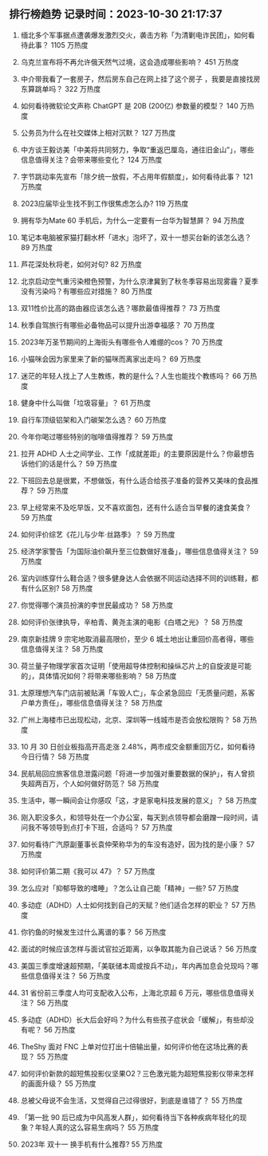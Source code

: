
## 排行榜趋势 记录时间：2023-10-30 21:17:37
  
  1. 缅北多个军事据点遭袭爆发激烈交火，袭击方称「为清剿电诈民团」，如何看待此事？ 1105 万热度
    
  2. 乌克兰宣布将不再允许俄天然气过境，这会造成哪些影响？ 451 万热度
    
  3. 中介带我看了一套房子，然后房东自己在网上挂了这个房子 ，我要是直接找房东算跳单吗？ 322 万热度
    
  4. 如何看待微软论文声称 ChatGPT 是 20B (200亿) 参数量的模型？ 140 万热度
    
  5. 公务员为什么在社交媒体上相对沉默？ 127 万热度
    
  6. 中方谈王毅访美「中美将共同努力，争取“重返巴厘岛，通往旧金山”」，哪些信息值得关注？会带来哪些变化？ 124 万热度
    
  7. 字节跳动率先宣布「除夕统一放假，不占用年假额度」，如何看待此事？ 121 万热度
    
  8. 2023应届毕业生找不到工作很焦虑怎么办? 119 万热度
    
  9. 拥有华为Mate 60 手机后，为什么一定要有一台华为智慧屏？ 94 万热度
    
  10. 笔记本电脑被家猫打翻水杯「进水」泡坏了，双十一想买台新的该怎么选？ 89 万热度
    
  11. 芦花深处秋将老，如何对句? 82 万热度
    
  12. 北京启动空气重污染橙色预警，为什么京津冀到了秋冬季容易出现雾霾？夏季没有污染吗？有哪些应对措施？ 80 万热度
    
  13. 双11性价比高的路由器应该怎么选？哪款最值得推荐？ 73 万热度
    
  14. 秋季自驾旅行有哪些必备物品可以提升出游幸福感？ 70 万热度
    
  15. 2023年万圣节期间的上海街头有哪些令人难绷的cos？ 70 万热度
    
  16. 小猫咪会因为家里来了新的猫咪而离家出走吗？ 69 万热度
    
  17. 迷茫的年轻人找上了人生教练，教的是什么？人生也能找个教练吗？ 66 万热度
    
  18. 健身中什么叫做「垃圾容量」？ 61 万热度
    
  19. 自行车顶级铝架和入门碳架怎么选？ 60 万热度
    
  20. 今年你喝过哪些特别的咖啡值得推荐？ 59 万热度
    
  21. 拉开 ADHD 人士之间学业、工作「成就差距」的主要原因是什么？你最想告诉他们的话是什么？ 59 万热度
    
  22. 下班回去总是很累，不想做饭，有什么适合给孩子准备的营养又美味的食品推荐？ 59 万热度
    
  23. 早上经常来不及吃早饭，又不喜欢面包，还有什么适合当早餐的速食美食？ 59 万热度
    
  24. 如何评价综艺《花儿与少年·丝路季》？ 59 万热度
    
  25. 经济学家警告「为国际油价飙升至三位数做好准备」，哪些信息值得关注？ 59 万热度
    
  26. 室内训练穿什么鞋合适？很多健身达人会依据不同运动选择不同的训练鞋，都有什么区别? 58 万热度
    
  27. 你觉得哪个演员扮演的李世民最成功？ 58 万热度
    
  28. 如何评价张律执导，辛柏青、黄尧主演的电影《白塔之光》？ 58 万热度
    
  29. 南京新挂牌 9 宗宅地取消最高限价，至少 6 城土地出让重回价高者得，哪些信息值得关注？ 58 万热度
    
  30. 荷兰量子物理学家首次证明「使用超导体控制和操纵芯片上的自旋波是可能的」，具体情况如何？将带来哪些影响？ 58 万热度
    
  31. 太原理想汽车门店前被贴满「车毁人亡」，车企紧急回应「无质量问题，系客户单方责任」，哪些信息值得关注？ 58 万热度
    
  32. 广州上海楼市已出现松动，北京、深圳等一线城市是否会放松限购？ 58 万热度
    
  33. 10 月 30 日创业板指高开高走涨 2.48%，两市成交金额重回万亿，如何看待今日行情？ 58 万热度
    
  34. 民航局回应旅客信息泄露问题「将进一步加强对重要数据的保护」，有人曾损失超两百万，个人如何做好防范？ 58 万热度
    
  35. 生活中，哪一瞬间会让你感叹「这，才是家电科技发展的意义」？ 58 万热度
    
  36. 刚入职没多久，和领导处在一个办公室，每天到点领导都会磨蹭一段时间，请问我不等领导到点打卡下班，合适吗？ 57 万热度
    
  37. 如何看待广汽原副董事长袁仲荣称华为的车没有造好，因为找的是小康？ 57 万热度
    
  38. 如何评价第二期《我可以 47》？ 57 万热度
    
  39. 怎么应对「抑郁导致的嗜睡」？怎么让自己能「精神」一些? 57 万热度
    
  40. 多动症（ADHD）人士如何找到自己的天赋？他们适合怎样的职业？ 57 万热度
    
  41. 你钓鱼的时候发生过什么离谱的事？ 56 万热度
    
  42. 面试的时候应该怎样与面试官拉近距离，以争取其能为自己说话？ 56 万热度
    
  43. 美国三季度增速超预期，「美联储本周或按兵不动」，年内再加息会兑现吗？哪些信息值得关注？ 56 万热度
    
  44. 31 省份前三季度人均可支配收入公布，上海北京超 6 万元，哪些信息值得关注？ 56 万热度
    
  45. 多动症（ADHD）长大后会好吗？为什么有些孩子症状会「缓解」，有些却没有呢？ 56 万热度
    
  46. TheShy 面对 FNC 上单对位打出十倍输出量，如何评价他在这场比赛的表现？ 55 万热度
    
  47. 如何评价新款的超短焦投影仪坚果O2？三色激光能为超短焦投影仪带来怎样的画面升级？ 55 万热度
    
  48. 总被父母说不会生活，又觉得自己过得很好，到底是谁错了？ 55 万热度
    
  49. 「第一批 90 后已成为中风高发人群」，如何看待当下各种疾病年轻化的现象？年轻人真的这么容易生病吗？ 55 万热度
    
  50. 2023年 双十一 换手机有什么推荐? 55 万热度
    